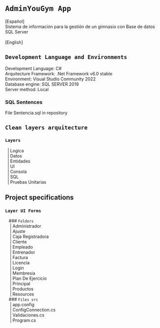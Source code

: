 # `AdminYouGym App`
[Español]<br>
Sistema de información para la gestión de un gimnasio con Base de datos SQL Server<br>
<br>
[English]
## `Development Language and Environments`
Development Language: C#<br>
Arquitecture Framework: .Net Framework v6.0 stable<br>
Environment: Visual Studio Community 2022<br>
Database engine: SQL SERVER 2019<br>
Server method: Local<br>
### SQL Sentences
File Sentencia.sql  in repository<br>

## `Clean layers arquitecture`
### `Layers`<br>
&nbsp;&nbsp;| Logica<br>
&nbsp;&nbsp;| Datos<br> 
&nbsp;&nbsp;| Entidades<br> 
&nbsp;&nbsp;| UI<br> 
&nbsp;&nbsp;| Consola<br> 
&nbsp;&nbsp;| SQL<br> 
&nbsp;&nbsp;| Pruebas Unitarias<br>

## Project specifications
### `Layer UI Forms`<br>
&nbsp;&nbsp; ### `Folders`<br>
&nbsp;&nbsp;&nbsp;&nbsp;| Administrador<br> 
&nbsp;&nbsp;&nbsp;&nbsp;| Ajuste<br>
&nbsp;&nbsp;&nbsp;&nbsp;| Caja Registradora<br> 
&nbsp;&nbsp;&nbsp;&nbsp;| Cliente<br> 
&nbsp;&nbsp;&nbsp;&nbsp;| Empleado<br> 
&nbsp;&nbsp;&nbsp;&nbsp;| Entrenador<br> 
&nbsp;&nbsp;&nbsp;&nbsp;| Factura<br> 
&nbsp;&nbsp;&nbsp;&nbsp;| Licencia<br> 
&nbsp;&nbsp;&nbsp;&nbsp;| Login<br> 
&nbsp;&nbsp;&nbsp;&nbsp;| Membresia<br> 
&nbsp;&nbsp;&nbsp;&nbsp;| Plan De Ejercicio<br>
&nbsp;&nbsp;&nbsp;&nbsp;| Principal<br> 
&nbsp;&nbsp;&nbsp;&nbsp;| Productos<br>
&nbsp;&nbsp;&nbsp;&nbsp;| Resources<br>
&nbsp;&nbsp; ### `Files src`<br>
&nbsp;&nbsp;&nbsp;&nbsp;| app.config<br>
&nbsp;&nbsp;&nbsp;&nbsp;| ConfigConnection.cs<br>
&nbsp;&nbsp;&nbsp;&nbsp;| Validaciones.cs<br>
&nbsp;&nbsp;&nbsp;&nbsp;| Program.cs<br>

